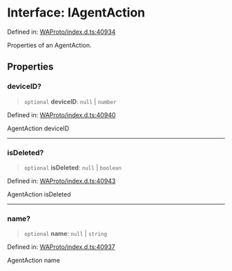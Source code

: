 # Interface: IAgentAction

Defined in: [WAProto/index.d.ts:40934](https://github.com/Fokusdotid/Baileys/blob/4cdf75fe48f9b13e8084d341633612ce49e934bd/WAProto/index.d.ts#L40934)

Properties of an AgentAction.

## Properties

### deviceID?

> `optional` **deviceID**: `null` \| `number`

Defined in: [WAProto/index.d.ts:40940](https://github.com/Fokusdotid/Baileys/blob/4cdf75fe48f9b13e8084d341633612ce49e934bd/WAProto/index.d.ts#L40940)

AgentAction deviceID

***

### isDeleted?

> `optional` **isDeleted**: `null` \| `boolean`

Defined in: [WAProto/index.d.ts:40943](https://github.com/Fokusdotid/Baileys/blob/4cdf75fe48f9b13e8084d341633612ce49e934bd/WAProto/index.d.ts#L40943)

AgentAction isDeleted

***

### name?

> `optional` **name**: `null` \| `string`

Defined in: [WAProto/index.d.ts:40937](https://github.com/Fokusdotid/Baileys/blob/4cdf75fe48f9b13e8084d341633612ce49e934bd/WAProto/index.d.ts#L40937)

AgentAction name
